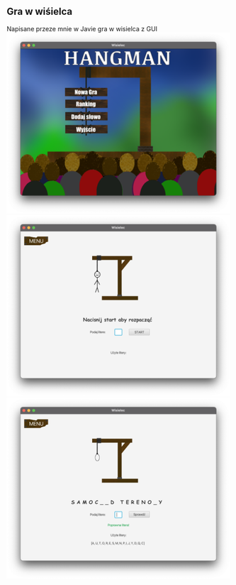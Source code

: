 Gra w wiśielca
--------------
Napisane przeze mnie w Javie gra w wisielca z GUI
![screenshot](https://github.com/norberet/hangman/blob/main/src/main/resources/images/main-menu-image.png)
![screenshot](https://github.com/norberet/hangman/blob/main/src/main/resources/images/game-image1.png)
![screenshot](https://github.com/norberet/hangman/blob/main/src/main/resources/images/game-image2.png)


